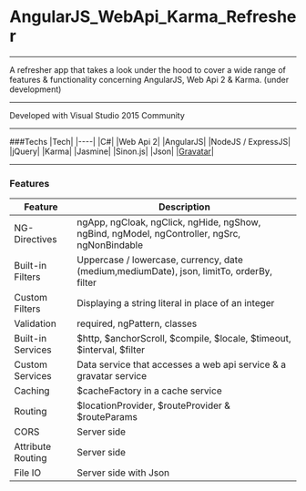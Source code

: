 # AngularJS_WebApi_Karma_Refresher

---

A refresher app that takes a look under the hood to cover a wide range of features & functionality concerning AngularJS, Web Api 2 & Karma. (under development)

---

Developed with Visual Studio 2015 Community

---

###Techs
|Tech|
|----|
|C#|
|Web Api 2|
|AngularJS|
|NodeJS / ExpressJS|
|jQuery|
|Karma|
|Jasmine|
|Sinon.js|
|Json|
|[Gravatar](https://en.gravatar.com/)|

---

### Features
|Feature|Description|
|-------|-----------|
|NG-Directives|ngApp, ngCloak, ngClick, ngHide, ngShow, ngBind, ngModel, ngController, ngSrc, ngNonBindable|
|Built-in Filters|Uppercase / lowercase, currency, date (medium,mediumDate), json, limitTo, orderBy, filter|
|Custom Filters| Displaying a string literal in place of an integer|
|Validation|required, ngPattern, classes|
|Built-in Services|$http, $anchorScroll, $compile, $locale, $timeout, $interval, $filter|
|Custom Services|Data service that accesses a web api service & a gravatar service|
|Caching| $cacheFactory in a cache service|
|Routing| $locationProvider, $routeProvider & $routeParams|
|CORS| Server side |
|Attribute Routing| Server side |
|File IO| Server side with Json |

